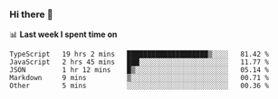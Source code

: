 ### Hi there 👋

<!--
**DBvc/DBvc** is a ✨ _special_ ✨ repository because its `README.md` (this file) appears on your GitHub profile.

Here are some ideas to get you started:

- 🔭 I’m currently working on ...
- 🌱 I’m currently learning ...
- 👯 I’m looking to collaborate on ...
- 🤔 I’m looking for help with ...
- 💬 Ask me about ...
- 📫 How to reach me: ...
- 😄 Pronouns: ...
- ⚡ Fun fact: ...
-->

📊 **Last week I spent time on**
<!--START_SECTION:waka-->

```text
TypeScript   19 hrs 2 mins   ████████████████████▒░░░░   81.42 %
JavaScript   2 hrs 45 mins   ███░░░░░░░░░░░░░░░░░░░░░░   11.77 %
JSON         1 hr 12 mins    █▒░░░░░░░░░░░░░░░░░░░░░░░   05.14 %
Markdown     9 mins          ▒░░░░░░░░░░░░░░░░░░░░░░░░   00.71 %
Other        5 mins          ░░░░░░░░░░░░░░░░░░░░░░░░░   00.36 %
```

<!--END_SECTION:waka-->
